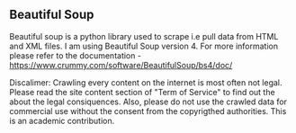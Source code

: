 ## Beautiful Soup

Beautiful soup is a python library used to scrape i.e pull data from HTML and XML files. I am using Beautiful Soup version 4. For more information please refer to the documentation - https://www.crummy.com/software/BeautifulSoup/bs4/doc/

Discalimer:
Crawling every content on the internet is most often not legal. Please read the site content section of "Term of Service" to find out the about the legal consiquences. Also, please do not use the crawled data for commercial use without the consent from the copyrigthed authorities. This is an academic contribution.

